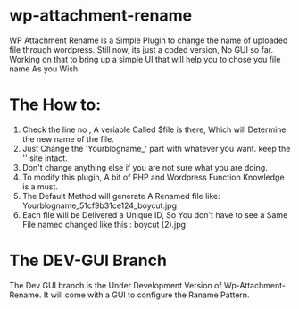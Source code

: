 wp-attachment-rename
====================

WP Attachment Rename is a Simple Plugin to change the name of uploaded file through wordpress. Still now, its just a coded version, No GUI so far. Working on that to bring up a simple UI that will help you to chose you file name As you Wish. 


The How to: 
===========

1. Check the line no , A veriable Called $file is there, Which will Determine the new name of the file. 
2. Just Change the 'Yourblogname_' part with whatever you want. keep the '' site intact. 
3. Don't change anything else if you are not sure what you are doing. 
4. To modify this plugin, A bit of PHP and Wordpress Function Knowledge is a must. 
5. The Default Method will generate A Renamed file like: Yourblogname_51cf9b31ce124_boycut.jpg
6. Each file will be Delivered a Unique ID, So You don't have to see a Same File named changed like this : boycut (2).jpg


The DEV-GUI Branch
==================

The Dev GUI branch is the Under Development Version of Wp-Attachment-Rename. It will come with a GUI to configure 
the Raname Pattern. 
